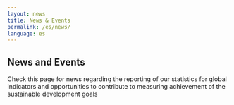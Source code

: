 ```yaml
---
layout: news
title: News & Events
permalink: /es/news/
language: es
---
```


## News and Events
Check this page for news regarding the reporting of our statistics for global indicators and opportunities to contribute to measuring achievement of the sustainable development goals
